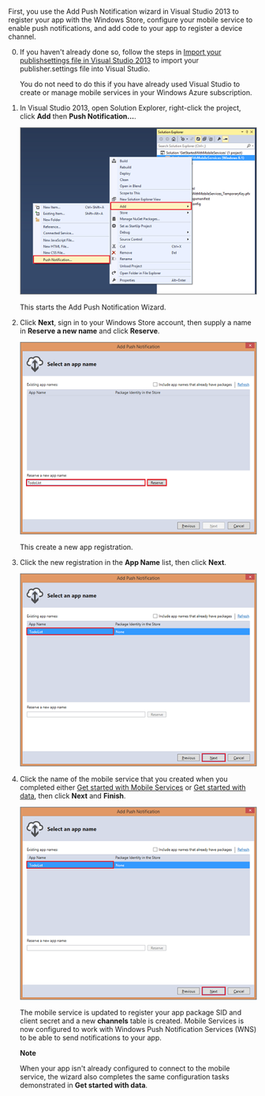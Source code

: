 First, you use the Add Push Notification wizard in Visual Studio 2013 to register your app with the Windows Store, configure your mobile service to enable push notifications, and add code to your app to register a device channel.

0. If you haven't already done so, follow the steps in [Import your publishsettings file in Visual Studio 2013] to import your publisher.settings file into Visual Studio. 

	You do not need to do this if you have already used Visual Studio to create or manage mobile services in your Windows Azure subscription.

1. In Visual Studio 2013, open Solution Explorer, right-click the project, click **Add** then **Push Notification...**. 

	![mobile-add-push-notifications-vs2013](./media/mobile-services-create-new-push-vs2013/mobile-add-push-notifications-vs2013.png)

	This starts the Add Push Notification Wizard.

2. Click **Next**, sign in to your Windows Store account, then supply a name in **Reserve a new name** and click **Reserve**.

	![mobile-add-push-notifications-vs2013-2](./media/mobile-services-create-new-push-vs2013/mobile-add-push-notifications-vs2013-2.png) 

	This create a new app registration.

3. Click the new registration in the **App Name** list, then click **Next**.

	![mobile-add-push-notifications-vs2013-3](./media/mobile-services-create-new-push-vs2013/mobile-add-push-notifications-vs2013-3.png)

4. Click the name of the mobile service that you created when you completed either [Get started with Mobile Services] or [Get started with data], then click **Next** and **Finish**. 

	![mobile-add-push-notifications-vs2013-3](./media/mobile-services-create-new-push-vs2013/mobile-add-push-notifications-vs2013-3.png)

	The mobile service is updated to register your app package SID and client secret and a new **channels** table is created. Mobile Services is now configured to work with Windows Push Notification Services (WNS) to be able to send notifications to your app.   

	<div class="dev-callout"><b>Note</b>
		<p>When your app isn't already configured to connect to the mobile service, the wizard also completes the same configuration tasks demonstrated in <strong>Get started with data</strong>.</p>
	</div>

<!-- URLs. -->
[Get started with Mobile Services]: /en-us/develop/mobile/tutorials/get-started/
[Get started with data]: /en-us/develop/mobile/tutorials/get-started-with-data-dotnet/
[Import your publishsettings file in Visual Studio 2013]: /en-us/documentation/articles/mobile-services-windows-how-to-import-publishsettings/
